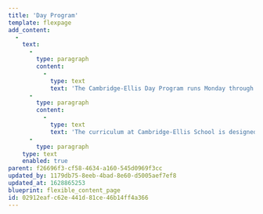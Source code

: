 ```yaml
---
title: 'Day Program'
template: flexpage
add_content:
  -
    text:
      -
        type: paragraph
        content:
          -
            type: text
            text: 'The Cambridge-Ellis Day Program runs Monday through Friday, from 8:30 a.m. until 3:00 p.m. (with an option for daily dismissal at noon). We serve toddlers and preschool age children in seven classrooms that are grouped according to development.'
      -
        type: paragraph
        content:
          -
            type: text
            text: 'The curriculum at Cambridge-Ellis School is designed to promote social and emotional, cognitive, and pre-literacy skills and to provide a foundation for the study of mathematics and science. We have great respect for children as thinkers and learners and value their contributions to joint investigations. We believe that children learn best through play, active participation and engagement with teachers, peers, and materials. '
      -
        type: paragraph
    type: text
    enabled: true
parent: f26696f3-cf58-4634-a160-545d0969f3cc
updated_by: 1179db75-8eeb-4bad-8e60-d5005aef7ef8
updated_at: 1628865253
blueprint: flexible_content_page
id: 02912eaf-c62e-441d-81ce-46b14ff4a366
---
```

